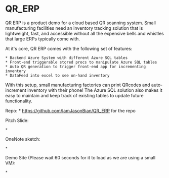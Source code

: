 # QR_ERP

QR ERP is a product demo for a cloud based QR scanning system. Small manufacturing facilities need an inventory tracking solution that is lightweight, fast, and accessible without all the expensive bells and whistles that large ERPs typically come with. 

At it's core, QR ERP comes with the following set of features:

	* Backend Azure System with different Azure SQL tables
	* Front-end triggerable stored procs to manipulate Azure SQL tables
	* Auto QR generation to trigger front-end app for incrementing inventory
	* DataFeed into excel to see on-hand inventory

With this setup, small manufacturing factories can print QRcodes and auto-increment inventory with their phone! The Azure SQL solution also makes it easy to maintain and keep track of existing tables to update future functionality. 

Repo: 
	* https://github.com/IamJasonBian/QR_ERP for the repo

Pitch Slide:

	*

OneNote sketch:

	* 

Demo Site (Please wait 60 seconds for it to load as we are using a small VM):

	*